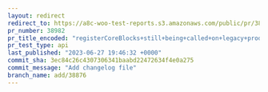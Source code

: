 ```yaml
---
layout: redirect
redirect_to: https://a8c-woo-test-reports.s3.amazonaws.com/public/pr/38982/api/index.html
pr_number: 38982
pr_title_encoded: "registerCoreBlocks+still+being+called+on+legacy+product+page"
pr_test_type: api
last_published: "2023-06-27 19:46:32 +0000"
commit_sha: 3ec84c26c4307306341baabd22472634f4e0a275
commit_message: "Add changelog file"
branch_name: add/38876
---
```


